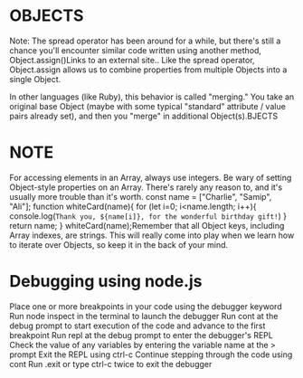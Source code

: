 # OBJECTS
Note: The spread operator has been around for a while, but there's still a chance you'll encounter similar code written using another method, Object.assign()Links to an external site.. Like the spread operator, Object.assign allows us to combine properties from multiple Objects into a single Object.

In other languages (like Ruby), this behavior is called "merging." You take an original base Object (maybe with some typical "standard" attribute / value pairs already set), and then you "merge" in additional Object(s).BJECTS

# NOTE
For accessing elements in an Array, always use integers.
Be wary of setting Object-style properties on an Array. There's rarely any reason to, and it's usually more trouble than it's worth.
const name = ["Charlie", "Samip", "Ali"];
function whiteCard(name){
    for (let i=0; i<name.length; i++){
        console.log(`Thank you, ${name[i]}, for the wonderful birthday gift!`)
    }
    return name;
}
whiteCard(name);Remember that all Object keys, including Array indexes, are strings. This will really come into play when we learn how to iterate over Objects, so keep it in the back of your mind.

# Debugging using node.js
Place one or more breakpoints in your code using the debugger keyword
Run node inspect <filename> in the terminal to launch the debugger
Run cont at the debug prompt to start execution of the code and advance to the first breakpoint
Run repl at the debug prompt to enter the debugger's REPL
Check the value of any variables by entering the variable name at the > prompt
Exit the REPL using ctrl-c
Continue stepping through the code using cont
Run .exit or type ctrl-c twice to exit the debugger